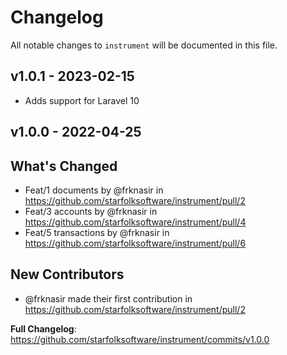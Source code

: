 # Changelog

All notable changes to `instrument` will be documented in this file.

## v1.0.1 - 2023-02-15

- Adds support for Laravel 10

## v1.0.0 - 2022-04-25

## What's Changed

- Feat/1 documents by @frknasir in https://github.com/starfolksoftware/instrument/pull/2
- Feat/3 accounts by @frknasir in https://github.com/starfolksoftware/instrument/pull/4
- Feat/5 transactions by @frknasir in https://github.com/starfolksoftware/instrument/pull/6

## New Contributors

- @frknasir made their first contribution in https://github.com/starfolksoftware/instrument/pull/2

**Full Changelog**: https://github.com/starfolksoftware/instrument/commits/v1.0.0
